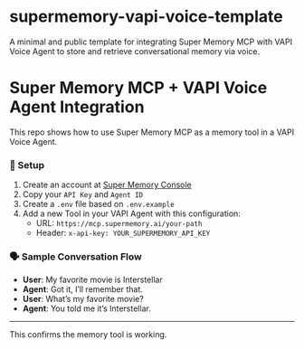 # supermemory-vapi-voice-template
A minimal and public template for integrating Super Memory MCP with VAPI Voice Agent to store and retrieve conversational memory via voice.


# Super Memory MCP + VAPI Voice Agent Integration

This repo shows how to use Super Memory MCP as a memory tool in a VAPI Voice Agent.

### 🔧 Setup

1. Create an account at [Super Memory Console](https://console.supermemory.ai)
2. Copy your `API Key` and `Agent ID`
3. Create a `.env` file based on `.env.example`
4. Add a new Tool in your VAPI Agent with this configuration:
   - URL: `https://mcp.supermemory.ai/your-path`
   - Header: `x-api-key: YOUR_SUPERMEMORY_API_KEY`

### 🗣️ Sample Conversation Flow

- **User**: My favorite movie is Interstellar  
- **Agent**: Got it, I’ll remember that.  
- **User**: What’s my favorite movie?  
- **Agent**: You told me it’s Interstellar.

---

This confirms the memory tool is working.
